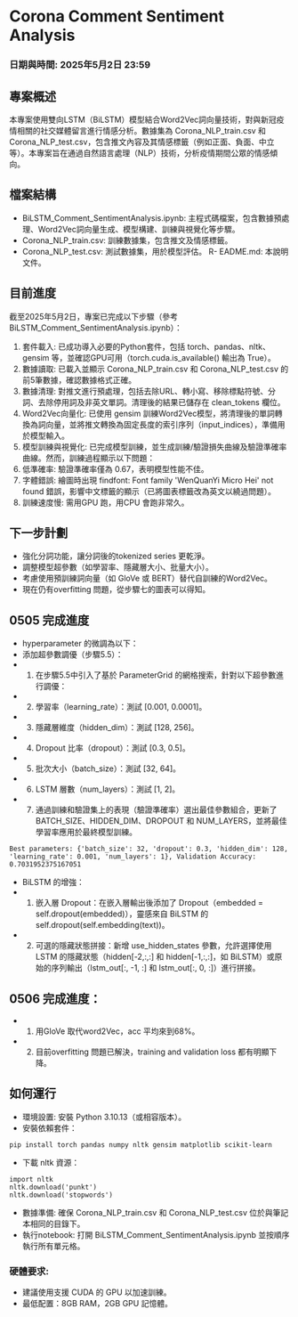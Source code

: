 # Corona Comment Sentiment Analysis
### 日期與時間: 2025年5月2日 23:59

## 專案概述
本專案使用雙向LSTM（BiLSTM）模型結合Word2Vec詞向量技術，對與新冠疫情相關的社交媒體留言進行情感分析。數據集為 Corona_NLP_train.csv 和 Corona_NLP_test.csv，包含推文內容及其情感標籤（例如正面、負面、中立等）。本專案旨在通過自然語言處理（NLP）技術，分析疫情期間公眾的情感傾向。

## 檔案結構
- BiLSTM_Comment_SentimentAnalysis.ipynb: 主程式碼檔案，包含數據預處理、Word2Vec詞向量生成、模型構建、訓練與視覺化等步驟。
- Corona_NLP_train.csv: 訓練數據集，包含推文及情感標籤。
- Corona_NLP_test.csv: 測試數據集，用於模型評估。
R- EADME.md: 本說明文件。

## 目前進度
截至2025年5月2日，專案已完成以下步驟（參考 BiLSTM_Comment_SentimentAnalysis.ipynb）：
1. 套件載入: 已成功導入必要的Python套件，包括 torch、pandas、nltk、gensim 等，並確認GPU可用（torch.cuda.is_available() 輸出為 True）。
2. 數據讀取: 已載入並顯示 Corona_NLP_train.csv 和 Corona_NLP_test.csv 的前5筆數據，確認數據格式正確。
3. 數據清理: 對推文進行預處理，包括去除URL、轉小寫、移除標點符號、分詞、去除停用詞及非英文單詞。清理後的結果已儲存在 clean_tokens 欄位。
4. Word2Vec向量化: 已使用 gensim 訓練Word2Vec模型，將清理後的單詞轉換為詞向量，並將推文轉換為固定長度的索引序列（input_indices），準備用於模型輸入。
5. 模型訓練與視覺化: 已完成模型訓練，並生成訓練/驗證損失曲線及驗證準確率曲線。然而，訓練過程顯示以下問題：
6. 低準確率: 驗證準確率僅為 0.67，表明模型性能不佳。
8. 字體錯誤: 繪圖時出現 findfont: Font family 'WenQuanYi Micro Hei' not found 錯誤，影響中文標籤的顯示（已將圖表標籤改為英文以繞過問題）。
9. 訓練速度慢: 需用GPU 跑，用CPU 會跑非常久。

## 下一步計劃
- 強化分詞功能，讓分詞後的tokenized series 更乾淨。
- 調整模型超參數（如學習率、隱藏層大小、批量大小）。
- 考慮使用預訓練詞向量（如 GloVe 或 BERT）替代自訓練的Word2Vec。
- 現在仍有overfitting 問題，從步驟七的圖表可以得知。

## 0505 完成進度
- hyperparameter 的微調為以下：
- 添加超參數調優（步驟5.5）：
- 1. 在步驟5.5中引入了基於 ParameterGrid 的網格搜索，針對以下超參數進行調優：
- 2. 學習率（learning_rate）：測試 [0.001, 0.0001]。
- 3. 隱藏層維度（hidden_dim）：測試 [128, 256]。
- 4. Dropout 比率（dropout）：測試 [0.3, 0.5]。
- 5. 批次大小（batch_size）：測試 [32, 64]。
- 6. LSTM 層數（num_layers）：測試 [1, 2]。
- 7. 通過訓練和驗證集上的表現（驗證準確率）選出最佳參數組合，更新了 BATCH_SIZE、HIDDEN_DIM、DROPOUT 和 NUM_LAYERS，並將最佳學習率應用於最終模型訓練。
```
Best parameters: {'batch_size': 32, 'dropout': 0.3, 'hidden_dim': 128, 'learning_rate': 0.001, 'num_layers': 1}, Validation Accuracy: 0.7031952375167051
```
- BiLSTM 的增強：
- 1. 嵌入層 Dropout：在嵌入層輸出後添加了 Dropout（embedded = self.dropout(embedded)），靈感來自 BiLSTM 的 self.dropout(self.embedding(text))。
- 2. 可選的隱藏狀態拼接：新增 use_hidden_states 參數，允許選擇使用 LSTM 的隱藏狀態（hidden[-2,:,:] 和 hidden[-1,:,:]，如 BiLSTM）或原始的序列輸出（lstm_out[:, -1, :] 和 lstm_out[:, 0, :]）進行拼接。
 
## 0506 完成進度：
- 1. 用GloVe 取代word2Vec，acc 平均來到68%。
- 2. 目前overfitting 問題已解決，training and validation loss 都有明顯下降。

## 如何運行
- 環境設置: 安裝 Python 3.10.13（或相容版本）。
- 安裝依賴套件：
```
pip install torch pandas numpy nltk gensim matplotlib scikit-learn
```
- 下載 nltk 資源：
```
import nltk
nltk.download('punkt')
nltk.download('stopwords')
```
- 數據準備: 確保 Corona_NLP_train.csv 和 Corona_NLP_test.csv 位於與筆記本相同的目錄下。
- 執行notebook: 打開 BiLSTM_Comment_SentimentAnalysis.ipynb 並按順序執行所有單元格。

### 硬體要求: 
- 建議使用支援 CUDA 的 GPU 以加速訓練。
- 最低配置：8GB RAM，2GB GPU 記憶體。
